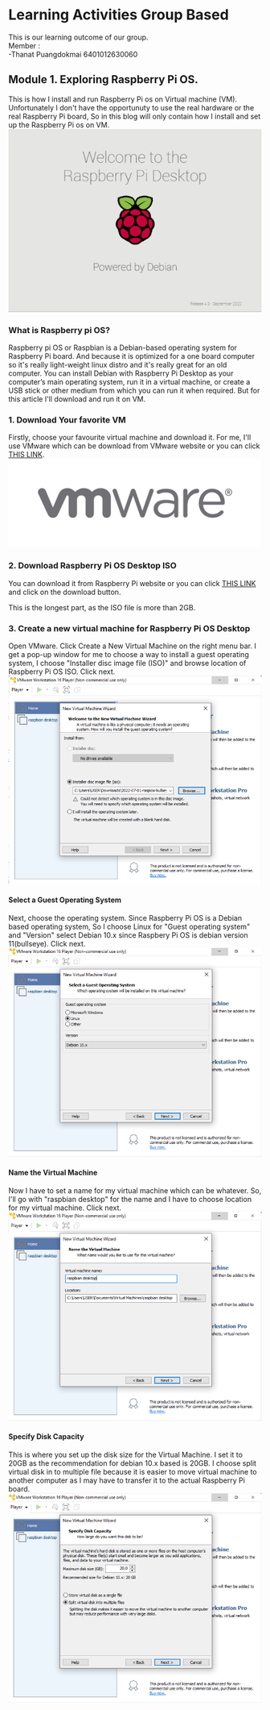 # Learning Activities Group Based
This is our learning outcome of our group.  
Member :  
-Thanat Puangdokmai 6401012630060

## Module 1. Exploring Raspberry Pi OS.
This is how I install and run Raspberry Pi os on Virtual machine (VM). Unfortunately I don't have the opportunuty to use the real hardware or the real Raspberry Pi board, So in this blog will only contain how I install and set up the Raspberry Pi os on VM.  
![raspbianlogo](PIC_raspVM/raspbian.png)  

### What is Raspberry pi OS?
Raspberry pi OS or Raspbian is a Debian-based operating system for Raspberry Pi board. And because it is optimized for a one board computer so it's really light-weight linux distro and it's really great for an old computer. You can install Debian with Raspberry Pi Desktop as your computer’s main operating system, run it in a virtual machine, or create a USB stick or other medium from which you can run it when required. But for this article I'll download and run it on VM.  

### 1. Download Your favorite VM
Firstly, choose your favourite virtual machine and download it. For me, I'll use VMware which can be download from VMware website or you can click [THIS LINK](https://www.vmware.com/products/workstation-player.html).  
![vmwarelogo](PIC_raspVM/vmwarelogo.jpg)  

### 2. Download Raspberry Pi OS Desktop ISO
You can download it from Raspberry Pi website or you can click [THIS LINK](https://www.raspberrypi.com/software/raspberry-pi-desktop/) and click on the download button.

This is the longest part, as the ISO file is more than 2GB.  

### 3. Create a new virtual machine for Raspberry Pi OS Desktop
Open VMware. Click Create a New Virtual Machine on the right menu bar. I get a pop-up window for me to choose a way to install a guest operating system, I choose "Installer disc image file (ISO)" and browse location of Raspberry Pi OS ISO. Click next.  
![vmware-chooseISO](PIC_raspVM/vmware-chooseISO.png)  

#### Select a Guest Operating System
Next, choose the operating system. Since Raspberry Pi OS is a Debian based operating system, So I choose Linux for "Guest operating system" and "Version" select Debian 10.x since Raspbery Pi OS is debian version 11(bullseye). Click next.  
![vmware-seectOS](PIC_raspVM/vmware-selectOS.png)

#### Name the Virtual Machine
Now I have to set a name for my virtual machine which can be whatever. So, I'll go with "raspbian desktop" for the name and I have to choose location for my virtual machine. Click next.  
![vmware-name](PIC_raspVM/vmware-name.png)  

#### Specify Disk Capacity
This is where you set up the disk size for the Virtual Machine. I set it to 20GB as the recommendation for debian 10.x based is 20GB. I choose split virtual disk in to multiple file because it is easier to move virtual machine to another computer as I may have to transfer it to the actual Raspberry Pi board.  
![vmware-selectdiskcap](PIC_raspVM/vmware-selectdiskcap.png)  
